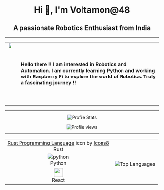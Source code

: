 <h1 align="center">Hi 👋, I'm Voltamon@48</h1>
<h2 align="center">A passionate Robotics Enthusiast from India</h2>
<hr>

<table align="center" style="border: none;">
  <tr>
    <td align="center" style="border: none;">
      <img src="https://user-images.githubusercontent.com/55389276/140866485-8fb1c876-9a8f-4d6a-98dc-08c4981eaf70.gif" 
           style="width: auto; height: auto; min-height: 200px; max-width: 40%;">
    </td>
    <td align="left" style="padding-left: 20px; border: none;">
      <strong>
        Hello there !! I am interested in Robotics and Automation. I am currently learning Python and working with Raspberry Pi to explore the world of Robotics. Truly a fascinating journey !!
      </strong>
    </td>
  </tr>
</table>

<hr>

<p align="center">
  <img src="https://github-readme-stats.vercel.app/api?username=Voltamon&show_icons=true&hide_border=false&text_color=641e16&icon_color=145a32&bg_color=eaecee&title_color=ee0bf5" alt="Profile Stats"/><br>
</p>
<p align="center">
  <img src="https://komarev.com/ghpvc/?username=Voltamon&label=Profile%20views&color=0e75b6&style=flat" alt="Profile views" />
</p>
<hr>

<table align="center">
    <tr align="center">
        <td align="center"><a target="_blank" href="https://icons8.com/icon/h3j2l8UuNAEt/rust-programming-language">Rust Programming Language</a> icon by <a target="_blank" href="https://icons8.com">Icons8</a><br>Rust</td>
        <td rowspan="3"><p><img align="right" src="https://github-readme-stats.vercel.app/api/top-langs?username=Voltamon&show_icons=true&locale=en&layout=compact" alt="Top Languages" /></p></td>
    </tr>
    <tr align="center">
        <td align="center"><img src="https://i.ibb.co/sqwPMvX/python.png" alt="python" border="0"><br>Python</td>
    </tr>
    <tr align="center">
        <td align="center"><img src="https://cdn4.iconfinder.com/data/icons/logos-3/600/React.js_logo-512.png" height="30"/><br>React</td>
    </tr>
</table>
